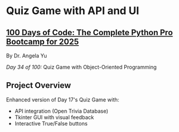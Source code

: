 # Quiz Game with API and UI

## **[100 Days of Code: The Complete Python Pro Bootcamp for 2025](https://www.udemy.com/course/100-days-of-code/)**

By Dr. Angela Yu

*Day 34 of 100:* Quiz Game with Object-Oriented Programming

## Project Overview

Enhanced version of Day 17's Quiz Game with:
- API integration (Open Trivia Database)
- Tkinter GUI with visual feedback
- Interactive True/False buttons